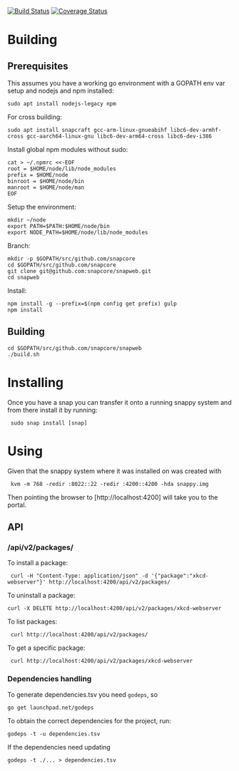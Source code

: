 [![Build Status][travis-image]][travis-url] [![Coverage Status][coveralls-image]][coveralls-url]

# Building

## Prerequisites

This assumes you have a working go environment with a GOPATH env var setup
and nodejs and npm installed:

    sudo apt install nodejs-legacy npm

For cross building:

    sudo apt install snapcraft gcc-arm-linux-gnueabihf libc6-dev-armhf-cross gcc-aarch64-linux-gnu libc6-dev-arm64-cross libc6-dev-i386

Install global npm modules without sudo:

    cat > ~/.npmrc <<-EOF
	root = $HOME/node/lib/node_modules
	prefix = $HOME/node
	binroot = $HOME/node/bin
	manroot = $HOME/node/man
	EOF

Setup the environment:

    mkdir ~/node
    export PATH=$PATH:$HOME/node/bin
    export NODE_PATH=$HOME/node/lib/node_modules

Branch:

    mkdir -p $GOPATH/src/github.com/snapcore
    cd $GOPATH/src/github.com/snapcore
    git clone git@github.com:snapcore/snapweb.git
    cd snapweb

Install:

    npm install -g --prefix=$(npm config get prefix) gulp
    npm install

## Building

    cd $GOPATH/src/github.com/snapcore/snapweb
    ./build.sh

# Installing

Once you have a snap you can transfer it onto a running snappy system and from
there install it by running:

     sudo snap install [snap]

# Using

Given that the snappy system where it was installed on was created with

     kvm -m 768 -redir :8022::22 -redir :4200::4200 -hda snappy.img

Then pointing the browser to [http://localhost:4200] will take you to the
portal.

## API

### /api/v2/packages/

To install a package:

     curl -H "Content-Type: application/json" -d '{"package":"xkcd-webserver"}' http://localhost:4200/api/v2/packages/

To uninstall a package:

    curl -X DELETE http://localhost:4200/api/v2/packages/xkcd-webserver

To list packages:

     curl http://localhost:4200/api/v2/packages/

To get a specific package:

     curl http://localhost:4200/api/v2/packages/xkcd-webserver

### Dependencies handling

To generate dependencies.tsv you need `godeps`, so

    go get launchpad.net/godeps

To obtain the correct dependencies for the project, run:

    godeps -t -u dependencies.tsv

If the dependencies need updating

    godeps -t ./... > dependencies.tsv

[travis-image]: https://travis-ci.org/snapcore/snapweb.svg?branch=master
[travis-url]: https://travis-ci.org/snapcore/snapweb

[coveralls-image]: https://coveralls.io/repos/snapcore/snapweb/badge.svg?branch=master&service=github
[coveralls-url]: https://coveralls.io/github/snapcore/snapweb?branch=master
